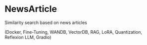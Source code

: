 # NewsArticle
Similarity search based on news articles 

(Docker, Fine-Tuning, WANDB, VectorDB, RAG, LoRA, Quantization, Reflexion LLM, Gradio)
